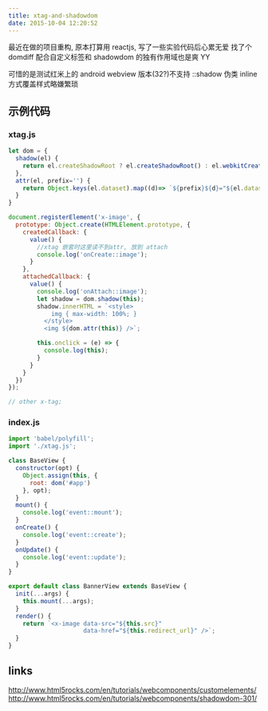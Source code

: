 ```yaml
---
title: xtag-and-shadowdom
date: 2015-10-04 12:20:52
---
```


最近在做的项目重构, 原本打算用 reactjs, 写了一些实验代码后心累无爱
找了个 domdiff 配合自定义标签和 shadowdom 的独有作用域也是爽 YY

可惜的是测试红米上的 android webview 版本(32?)不支持 ::shadow 伪类
inline 方式覆盖样式略嫌繁琐

## 示例代码

### xtag.js

```javascript
let dom = {
  shadow(el) {
    return el.createShadowRoot ? el.createShadowRoot() : el.webkitCreateShadowRoot();
  },
  attr(el, prefix='') {
    return Object.keys(el.dataset).map((d)=> `${prefix}${d}="${el.dataset[d]}"`).join(' ')
  }
}

document.registerElement('x-image', {
  prototype: Object.create(HTMLElement.prototype, {
    createdCallback: {
      value() {
        //xtag 嵌套时这里读不到attr, 放到 attach
        console.log('onCreate::image');
      }
    },
    attachedCallback: {
      value() {
        console.log('onAttach::image');
        let shadow = dom.shadow(this);
        shadow.innerHTML = `<style>
            img { max-width: 100%; }
          </style>
          <img ${dom.attr(this)} />`;

        this.onclick = (e) => {
          console.log(this);
        }
      }
    }
  })
});

// other x-tag;
```

### index.js

```javascript
import 'babel/polyfill';
import './xtag.js';

class BaseView {
  constructor(opt) {
    Object.assign(this, {
      root: dom('#app')
    }, opt);
  }
  mount() {
    console.log('event::mount');
  }
  onCreate() {
    console.log('event::create');
  }
  onUpdate() {
    console.log('event::update');
  }
}

export default class BannerView extends BaseView {
  init(...args) {
    this.mount(...args);
  }
  render() {
    return `<x-image data-src="${this.src}"
                     data-href="${this.redirect_url}" />`;
  }
}
```

## links

<http://www.html5rocks.com/en/tutorials/webcomponents/customelements/>
<http://www.html5rocks.com/en/tutorials/webcomponents/shadowdom-301/>
